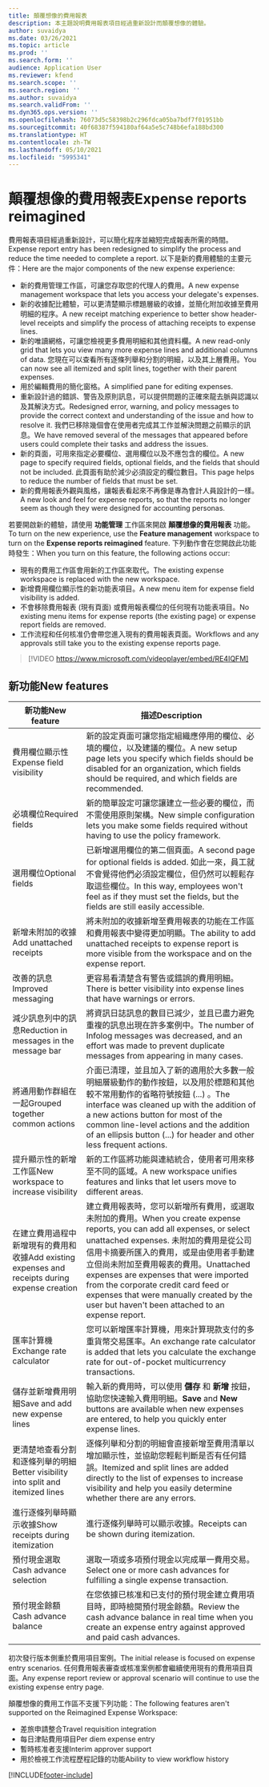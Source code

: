 ```yaml
---
title: 顛覆想像的費用報表
description: 本主題說明費用報表項目經過重新設計而顛覆想像的體驗。
author: suvaidya
ms.date: 03/26/2021
ms.topic: article
ms.prod: ''
ms.search.form: ''
audience: Application User
ms.reviewer: kfend
ms.search.scope: ''
ms.search.region: ''
ms.author: suvaidya
ms.search.validFrom: ''
ms.dyn365.ops.version: ''
ms.openlocfilehash: 76073d5c58398b2c296fdca05ba7bdf7f01951bb
ms.sourcegitcommit: 40f68387f594180af64a5e5c748b6efa188bd300
ms.translationtype: HT
ms.contentlocale: zh-TW
ms.lasthandoff: 05/10/2021
ms.locfileid: "5995341"
---
```

# <a name="expense-reports-reimagined"></a><span data-ttu-id="74f35-103">顛覆想像的費用報表</span><span class="sxs-lookup"><span data-stu-id="74f35-103">Expense reports reimagined</span></span>

<span data-ttu-id="74f35-104">費用報表項目經過重新設計，可以簡化程序並縮短完成報表所需的時間。</span><span class="sxs-lookup"><span data-stu-id="74f35-104">Expense report entry has been redesigned to simplify the process and reduce the time needed to complete a report.</span></span> <span data-ttu-id="74f35-105">以下是新的費用體驗的主要元件：</span><span class="sxs-lookup"><span data-stu-id="74f35-105">Here are the major components of the new expense experience:</span></span>

- <span data-ttu-id="74f35-106">新的費用管理工作區，可讓您存取您的代理人的費用。</span><span class="sxs-lookup"><span data-stu-id="74f35-106">A new expense management workspace that lets you access your delegate's expenses.</span></span>
- <span data-ttu-id="74f35-107">新的收據配比體驗，可以更清楚顯示標題層級的收據，並簡化附加收據至費用明細的程序。</span><span class="sxs-lookup"><span data-stu-id="74f35-107">A new receipt matching experience to better show header-level receipts and simplify the process of attaching receipts to expense lines.</span></span>
- <span data-ttu-id="74f35-108">新的唯讀網格，可讓您檢視更多費用明細和其他資料欄。</span><span class="sxs-lookup"><span data-stu-id="74f35-108">A new read-only grid that lets you view many more expense lines and additional columns of data.</span></span> <span data-ttu-id="74f35-109">您現在可以查看所有逐條列舉和分割的明細，以及其上層費用。</span><span class="sxs-lookup"><span data-stu-id="74f35-109">You can now see all itemized and split lines, together with their parent expenses.</span></span>
- <span data-ttu-id="74f35-110">用於編輯費用的簡化窗格。</span><span class="sxs-lookup"><span data-stu-id="74f35-110">A simplified pane for editing expenses.</span></span>
- <span data-ttu-id="74f35-111">重新設計過的錯誤、警告及原則訊息，可以提供問題的正確來龍去脈與認識以及其解決方式。</span><span class="sxs-lookup"><span data-stu-id="74f35-111">Redesigned error, warning, and policy messages to provide the correct context and understanding of the issue and how to resolve it.</span></span> <span data-ttu-id="74f35-112">我們已移除幾個會在使用者完成其工作並解決問題之前顯示的訊息。</span><span class="sxs-lookup"><span data-stu-id="74f35-112">We have removed several of the messages that appeared before users could complete their tasks and address the issues.</span></span>
- <span data-ttu-id="74f35-113">新的頁面，可用來指定必要欄位、選用欄位以及不應包含的欄位。</span><span class="sxs-lookup"><span data-stu-id="74f35-113">A new page to specify required fields, optional fields, and the fields that should not be included.</span></span> <span data-ttu-id="74f35-114">此頁面有助於減少必須設定的欄位數目。</span><span class="sxs-lookup"><span data-stu-id="74f35-114">This page helps to reduce the number of fields that must be set.</span></span>
- <span data-ttu-id="74f35-115">新的費用報表外觀與風格，讓報表看起來不再像是專為會計人員設計的一樣。</span><span class="sxs-lookup"><span data-stu-id="74f35-115">A new look and feel for expense reports, so that the reports no longer seem as though they were designed for accounting personas.</span></span>

<span data-ttu-id="74f35-116">若要開啟新的體驗，請使用 **功能管理** 工作區來開啟 **顛覆想像的費用報表** 功能。</span><span class="sxs-lookup"><span data-stu-id="74f35-116">To turn on the new experience, use the **Feature management** workspace to turn on the **Expense reports reimagined** feature.</span></span> <span data-ttu-id="74f35-117">下列動作會在您開啟此功能時發生：</span><span class="sxs-lookup"><span data-stu-id="74f35-117">When you turn on this feature, the following actions occur:</span></span>

- <span data-ttu-id="74f35-118">現有的費用工作區會用新的工作區來取代。</span><span class="sxs-lookup"><span data-stu-id="74f35-118">The existing expense workspace is replaced with the new workspace.</span></span>
- <span data-ttu-id="74f35-119">新增費用欄位顯示性的新功能表項目。</span><span class="sxs-lookup"><span data-stu-id="74f35-119">A new menu item for expense field visibility is added.</span></span>
- <span data-ttu-id="74f35-120">不會移除費用報表 (現有頁面) 或費用報表欄位的任何現有功能表項目。</span><span class="sxs-lookup"><span data-stu-id="74f35-120">No existing menu items for expense reports (the existing page) or expense report fields are removed.</span></span>
- <span data-ttu-id="74f35-121">工作流程和任何核准仍會帶您進入現有的費用報表頁面。</span><span class="sxs-lookup"><span data-stu-id="74f35-121">Workflows and any approvals still take you to the existing expense reports page.</span></span>

> [!VIDEO https://www.microsoft.com/videoplayer/embed/RE4IQFM]

## <a name="new-features"></a><span data-ttu-id="74f35-122">新功能</span><span class="sxs-lookup"><span data-stu-id="74f35-122">New features</span></span>

| <span data-ttu-id="74f35-123">新功能</span><span class="sxs-lookup"><span data-stu-id="74f35-123">New feature</span></span> | <span data-ttu-id="74f35-124">描述</span><span class="sxs-lookup"><span data-stu-id="74f35-124">Description</span></span> |
|---|----|
| <span data-ttu-id="74f35-125">費用欄位顯示性</span><span class="sxs-lookup"><span data-stu-id="74f35-125">Expense field visibility</span></span> | <span data-ttu-id="74f35-126">新的設定頁面可讓您指定組織應停用的欄位、必填的欄位，以及建議的欄位。</span><span class="sxs-lookup"><span data-stu-id="74f35-126">A new setup page lets you specify which fields should be disabled for an organization, which fields should be required, and which fields are recommended.</span></span> |
| <span data-ttu-id="74f35-127">必填欄位</span><span class="sxs-lookup"><span data-stu-id="74f35-127">Required fields</span></span> | <span data-ttu-id="74f35-128">新的簡單設定可讓您讓建立一些必要的欄位，而不需使用原則架構。</span><span class="sxs-lookup"><span data-stu-id="74f35-128">New simple configuration lets you make some fields required without having to use the policy framework.</span></span> |
| <span data-ttu-id="74f35-129">選用欄位</span><span class="sxs-lookup"><span data-stu-id="74f35-129">Optional fields</span></span> | <span data-ttu-id="74f35-130">已新增選用欄位的第二個頁面。</span><span class="sxs-lookup"><span data-stu-id="74f35-130">A second page for optional fields is added.</span></span> <span data-ttu-id="74f35-131">如此一來，員工就不會覺得他們必須設定欄位，但仍然可以輕鬆存取這些欄位。</span><span class="sxs-lookup"><span data-stu-id="74f35-131">In this way, employees won't feel as if they must set the fields, but the fields are still easily accessible.</span></span> |
| <span data-ttu-id="74f35-132">新增未附加的收據</span><span class="sxs-lookup"><span data-stu-id="74f35-132">Add unattached receipts</span></span> | <span data-ttu-id="74f35-133">將未附加的收據新增至費用報表的功能在工作區和費用報表中變得更加明顯。</span><span class="sxs-lookup"><span data-stu-id="74f35-133">The ability to add unattached receipts to expense report is more visible from the workspace and on the expense report.</span></span> |
| <span data-ttu-id="74f35-134">改善的訊息</span><span class="sxs-lookup"><span data-stu-id="74f35-134">Improved messaging</span></span> | <span data-ttu-id="74f35-135">更容易看清楚含有警告或錯誤的費用明細。</span><span class="sxs-lookup"><span data-stu-id="74f35-135">There is better visibility into expense lines that have warnings or errors.</span></span> |
| <span data-ttu-id="74f35-136">減少訊息列中的訊息</span><span class="sxs-lookup"><span data-stu-id="74f35-136">Reduction in messages in the message bar</span></span>| <span data-ttu-id="74f35-137">將資訊日誌訊息的數目已減少，並且已盡力避免重複的訊息出現在許多案例中。</span><span class="sxs-lookup"><span data-stu-id="74f35-137">The number of Infolog messages was decreased, and an effort was made to prevent duplicate messages from appearing in many cases.</span></span> |
| <span data-ttu-id="74f35-138">將通用動作群組在一起</span><span class="sxs-lookup"><span data-stu-id="74f35-138">Grouped together common actions</span></span> | <span data-ttu-id="74f35-139">介面已清理，並且加入了新的適用於大多數一般明細層級動作的動作按鈕，以及用於標題和其他較不常用動作的省略符號按鈕 (...) 。</span><span class="sxs-lookup"><span data-stu-id="74f35-139">The interface was cleaned up with the addition of a new actions button for most of the common line-level actions and the addition of an ellipsis button (...) for header and other less frequent actions.</span></span> |
| <span data-ttu-id="74f35-140">提升顯示性的新增工作區</span><span class="sxs-lookup"><span data-stu-id="74f35-140">New workspace to increase visibility</span></span> | <span data-ttu-id="74f35-141">新的工作區將功能與連結統合，使用者可用來移至不同的區域。</span><span class="sxs-lookup"><span data-stu-id="74f35-141">A new workspace unifies features and links that let users move to different areas.</span></span> |
| <span data-ttu-id="74f35-142">在建立費用過程中新增現有的費用和收據</span><span class="sxs-lookup"><span data-stu-id="74f35-142">Add existing expenses and receipts during expense creation</span></span> | <span data-ttu-id="74f35-143">建立費用報表時，您可以新增所有費用，或選取未附加的費用。</span><span class="sxs-lookup"><span data-stu-id="74f35-143">When you create expense reports, you can add all expenses, or select unattached expenses.</span></span> <span data-ttu-id="74f35-144">未附加的費用是從公司信用卡摘要所匯入的費用，或是由使用者手動建立但尚未附加至費用報表的費用。</span><span class="sxs-lookup"><span data-stu-id="74f35-144">Unattached expenses are expenses that were imported from the corporate credit card feed or expenses that were manually created by the user but haven't been attached to an expense report.</span></span>|
| <span data-ttu-id="74f35-145">匯率計算機</span><span class="sxs-lookup"><span data-stu-id="74f35-145">Exchange rate calculator</span></span> | <span data-ttu-id="74f35-146">您可以新增匯率計算機，用來計算現款支付的多重貨幣交易匯率。</span><span class="sxs-lookup"><span data-stu-id="74f35-146">An exchange rate calculator is added that lets you calculate the exchange rate for out-of-pocket multicurrency transactions.</span></span> |
| <span data-ttu-id="74f35-147">儲存並新增費用明細</span><span class="sxs-lookup"><span data-stu-id="74f35-147">Save and add new expense lines</span></span> | <span data-ttu-id="74f35-148">輸入新的費用時，可以使用 **儲存** 和 **新增** 按鈕，協助您快速輸入費用明細。</span><span class="sxs-lookup"><span data-stu-id="74f35-148">**Save** and **New** buttons are available when new expenses are entered, to help you quickly enter expense lines.</span></span> |
| <span data-ttu-id="74f35-149">更清楚地查看分割和逐條列舉的明細</span><span class="sxs-lookup"><span data-stu-id="74f35-149">Better visibility into split and itemized lines</span></span> | <span data-ttu-id="74f35-150">逐條列舉和分割的明細會直接新增至費用清單以增加顯示性，並協助您輕鬆判斷是否有任何錯誤。</span><span class="sxs-lookup"><span data-stu-id="74f35-150">Itemized and split lines are added directly to the list of expenses to increase visibility and help you easily determine whether there are any errors.</span></span> |
| <span data-ttu-id="74f35-151">進行逐條列舉時顯示收據</span><span class="sxs-lookup"><span data-stu-id="74f35-151">Show receipts during itemization</span></span> | <span data-ttu-id="74f35-152">進行逐條列舉時可以顯示收據。</span><span class="sxs-lookup"><span data-stu-id="74f35-152">Receipts can be shown during itemization.</span></span> |
| <span data-ttu-id="74f35-153">預付現金選取</span><span class="sxs-lookup"><span data-stu-id="74f35-153">Cash advance selection</span></span> | <span data-ttu-id="74f35-154">選取一項或多項預付現金以完成單一費用交易。</span><span class="sxs-lookup"><span data-stu-id="74f35-154">Select one or more cash advances for fulfilling a single expense transaction.</span></span> |
| <span data-ttu-id="74f35-155">預付現金餘額</span><span class="sxs-lookup"><span data-stu-id="74f35-155">Cash advance balance</span></span> | <span data-ttu-id="74f35-156">在您依據已核准和已支付的預付現金建立費用項目時，即時檢閱預付現金餘額。</span><span class="sxs-lookup"><span data-stu-id="74f35-156">Review the cash advance balance in real time when you create an expense entry against approved and paid cash advances.</span></span> |

<span data-ttu-id="74f35-157">初次發行版本側重於費用項目案例。</span><span class="sxs-lookup"><span data-stu-id="74f35-157">The initial release is focused on expense entry scenarios.</span></span> <span data-ttu-id="74f35-158">任何費用報表審查或核准案例都會繼續使用現有的費用項目頁面。</span><span class="sxs-lookup"><span data-stu-id="74f35-158">Any expense report review or approval scenario will continue to use the existing expense entry page.</span></span>

<span data-ttu-id="74f35-159">顛覆想像的費用工作區不支援下列功能：</span><span class="sxs-lookup"><span data-stu-id="74f35-159">The following features aren't supported on the Reimagined Expense Workspace:</span></span>

- <span data-ttu-id="74f35-160">差旅申請整合</span><span class="sxs-lookup"><span data-stu-id="74f35-160">Travel requisition integration</span></span>
- <span data-ttu-id="74f35-161">每日津貼費用項目</span><span class="sxs-lookup"><span data-stu-id="74f35-161">Per diem expense entry</span></span>
- <span data-ttu-id="74f35-162">暫時核准者支援</span><span class="sxs-lookup"><span data-stu-id="74f35-162">Interim approver support</span></span>
- <span data-ttu-id="74f35-163">用於檢視工作流程歷程記錄的功能</span><span class="sxs-lookup"><span data-stu-id="74f35-163">Ability to view workflow history</span></span>


[!INCLUDE[footer-include](../includes/footer-banner.md)]
